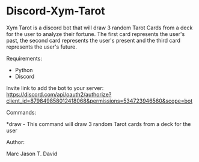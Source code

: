 # Discord-Xym-Tarot
Xym Tarot is a discord bot that will draw 3 random Tarot Cards from a deck for the user to analyze their fortune.
The first card represents the user's past, the second card represents the user's present and the third card represents the user's future. 

Requirements:
- Python
- Discord 

Invite link to add the bot to your server: https://discord.com/api/oauth2/authorize?client_id=879849858012418068&permissions=534723946560&scope=bot

Commands:

*draw - This command will draw 3 random Tarot cards from a deck for the user

Author:

Marc Jason T. David
